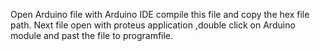 Open Arduino file with Arduino IDE
compile this file and copy the hex file path.
Next file open with proteus application ,double click on Arduino module and past the file to programfile.
